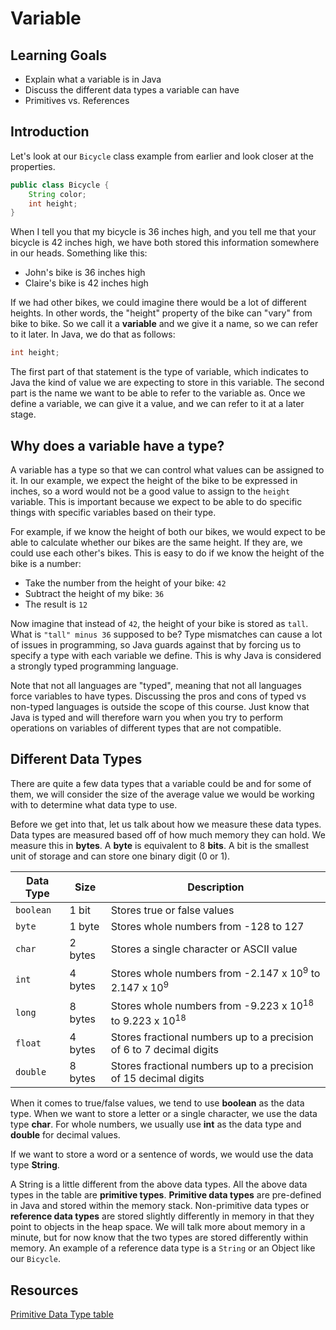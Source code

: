 # Variable

## Learning Goals

- Explain what a variable is in Java
- Discuss the different data types a variable can have
- Primitives vs. References

## Introduction

Let's look at our `Bicycle` class example from earlier and look closer at the properties.

```java
public class Bicycle {
    String color; 
    int height;
} 
```

When I tell you that my bicycle is 36 inches high, and you tell me that your bicycle is 42 inches high,
we have both stored this information somewhere in our heads. Something like this:  

- John's bike is 36 inches high  
- Claire's bike is 42 inches high

If we had other bikes, we could imagine there would be a lot of different heights. In other words, the "height" property
of the bike can "vary" from bike to bike. So we call it a **variable** and we give it a name, so we can refer to it
later. In Java, we do that as follows:

```java
int height; 
```

The first part of that statement is the type of variable, which indicates to Java the kind of value we are expecting to
store in this variable. The second part is the name we want to be able to refer to the variable as.
Once we define a variable, we can give it a value, and we can refer to it at a later stage.

## Why does a variable have a type?

A variable has a type so that we can control what values can be assigned to it. In our example, we expect the height of
the bike to be expressed in inches, so a word would not be a good value to assign to the `height` variable.
This is important because we expect to be able to do specific things with specific variables based on their type.

For example, if we know the height of both our bikes, we would expect to be able to calculate whether our bikes are the
same height. If they are, we could use each other's bikes. This is easy to do if we know the height of the bike is a
number:

- Take the number from the height of your bike: `42`
- Subtract the height of my bike: `36`
- The result is `12`

Now imagine that instead of `42`, the height of your bike is stored as `tall`. What is `"tall" minus 36` supposed to
be? Type mismatches can cause a lot of issues in programming, so Java guards against that by forcing us to specify a
type with each variable we define. This is why Java is considered a strongly typed programming language.

Note that not all languages are "typed", meaning that not all languages force variables to have types.
Discussing the pros and cons of typed vs non-typed languages is outside the scope of this course.
Just know that Java is typed and will therefore warn you when you try to perform operations on variables of different
types that are not compatible.

## Different Data Types

There are quite a few data types that a variable could be and for some of them, we will consider the size of the
average value we would be working with to determine what data type to use.

Before we get into that, let us talk about how we measure these data types. Data types are measured based off of how
much memory they can hold. We measure this in **bytes**. A **byte** is equivalent to 8 **bits**. A bit is the smallest
unit of storage and can store one binary digit (0 or 1).

| Data Type | Size    | Description                                                                   |
|-----------|---------|-------------------------------------------------------------------------------|
| `boolean` | 1 bit   | Stores true or false values                                                   |
| `byte`    | 1 byte  | Stores whole numbers from -128 to 127                                         |
 | `char`    | 2 bytes | Stores a single character or ASCII value                                      |
 | `int`     | 4 bytes | Stores whole numbers from -2.147 x 10<sup>9</sup> to 2.147 x 10<sup>9</sup>   |
| `long`    | 8 bytes | Stores whole numbers from -9.223 x 10<sup>18</sup> to 9.223 x 10<sup>18</sup> |
| `float`   | 4 bytes | Stores fractional numbers up to a precision of 6 to 7 decimal digits          |
| `double`  | 8 bytes | Stores fractional numbers up to a precision of 15 decimal digits              |

When it comes to true/false values, we tend to use **boolean** as the data type. When we want to store a letter or a
single character, we use the data type **char**. For whole numbers, we usually use **int** as the data type and
**double** for decimal values.

If we want to store a word or a sentence of words, we would use the data type **String**.

A String is a little different from the above data types. All the above data types in the table are **primitive types**.
**Primitive data types** are pre-defined in Java and stored within the memory stack. Non-primitive data types or
**reference data types** are stored slightly differently in memory in that they point to objects in the heap space.
We will talk more about memory in a minute, but for now know that the two types are stored differently within memory.
An example of a reference data type is a `String` or an Object like our `Bicycle`.

## Resources

[Primitive Data Type table](https://www.w3schools.com/java/java_data_types.asp)
